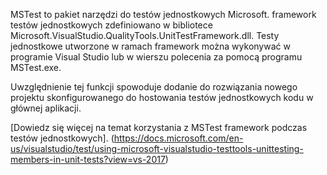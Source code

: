 ﻿MSTest to pakiet narzędzi do testów jednostkowych Microsoft. framework testów jednostkowych zdefiniowano w bibliotece Microsoft.VisualStudio.QualityTools.UnitTestFramework.dll. Testy jednostkowe utworzone w ramach framework można wykonywać w programie Visual Studio lub w wierszu polecenia za pomocą programu MSTest.exe.

Uwzględnienie tej funkcji spowoduje dodanie do rozwiązania nowego projektu skonfigurowanego do hostowania testów jednostkowych kodu w głównej aplikacji.

[Dowiedz się więcej na temat korzystania z MSTest framework podczas testów jednostkowych]. (https://docs.microsoft.com/en-us/visualstudio/test/using-microsoft-visualstudio-testtools-unittesting-members-in-unit-tests?view=vs-2017)
